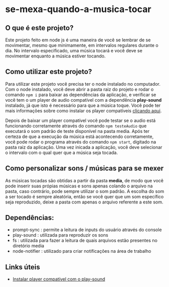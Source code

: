 # se-mexa-quando-a-musica-tocar

## O que é este projeto?
Este projeto feito em node js é uma maneira de você se lembrar de se movimentar, mesmo que minimamente, em intervalos regulares durante o dia. No intervalo especificado, uma música tocará e você deve se movimentar enquanto a música estiver tocando. 

## Como utilizar este projeto?
Para utilizar este projeto você precisa ter o node instalado no computador. Com o node instalado, você deve abrir a pasta raiz do projeto e rodar o comando `npm i` para baixar as dependências da aplicação, e verificar se você tem o um player de audio compatível com a dependência **play-sound** instalado, já que isto é necessário para que a música toque. Você pode ter mais informações sobre como instalar os player compatíveis [clicando aqui](https://thisdavej.com/node-js-playing-sounds-to-provide-notifications/).

Depois de baixar um player compatível você pode testar se o audio está funcionando corretamente através do comando `npm testeAudio` que executará o som padrão de teste disponível na pasta media. Após ter certeza de que a execução da música está acontecendo corretamente, você pode rodar o programa através do comando `npm start`, digitado na pasta raiz da aplicação. Uma vez inicada a aplicação, você deve selecionar o intervalo com o qual quer que a música seja tocada.

## Como personalizar sons / músicas para se mexer
 As músicas tocadas são obtidas a partir da pasta **media**, de modo que você pode inserir suas própias músicas e sons apenas colando o arquivo na pasta, caso contrário, pode sempre utilizar o som padrão. A escolha do som a ser tocado é sempre aleatória, então se você quer que um som específico seja reproduzido, deixe a pasta com apenas o arquivo referente a este som. 

## Dependências:
- prompt-sync : permite a leitura de inputs do usuário através do console
- play-sound : utilizada para reproduzir os sons
- fs : utilizada para fazer a leitura de quais arquivos estão presentes no diretório media
- node-notifier : utilizado para criar notificações na área de trabalho 

## Links úteis
- [Instalar player compatível com o play-sound](https://thisdavej.com/node-js-playing-sounds-to-provide-notifications/)
